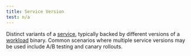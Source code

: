 ```yaml
---
title: Service Version
test: n/a
---
```


Distinct variants of a [service](/es/docs/reference/glossary/#service), typically backed by different versions of a [workload](/es/docs/reference/glossary/#workload) binary.
Common scenarios where multiple service versions may be used include A/B testing and canary rollouts.
